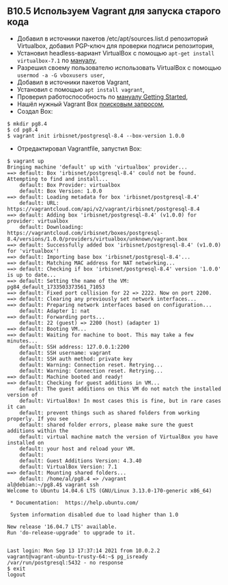 ## B10.5 Используем Vagrant для запуска старого кода

* Добавил в источники пакетов /etc/apt/sources.list.d репозиторий Virtualbox, добавил PGP-ключ для проверки подписи репозитория,
* Установил headless-вариант VirtualBox с помощью `apt-get install virtualbox-7.1` по [мануалу](https://www.virtualbox.org/manual/topics/installation.html),
* Разрешил своему пользователю использовать VirtualBox с помощью `usermod -a -G vboxusers user`,
* Добавил в источники пакетов Vagrant,
* Установил с помощью `apt install vagrant`,
* Проверил работоспособность по [мануалу Getting Started](https://developer.hashicorp.com/vagrant/tutorials/getting-started),
* Нашёл нужный Vagrant Box [поисковым запросом](https://portal.cloud.hashicorp.com/vagrant/discover?query=postgresql%208.4),
* Создал Box:
```
$ mkdir pg8.4
$ cd pg8.4
$ vagrant init irbisnet/postgresql-8.4 --box-version 1.0.0
```
* Отредактировал Vagrantfile, запустил Box:
```
$ vagrant up
Bringing machine 'default' up with 'virtualbox' provider...
==> default: Box 'irbisnet/postgresql-8.4' could not be found. Attempting to find and install...
    default: Box Provider: virtualbox
    default: Box Version: 1.0.0
==> default: Loading metadata for box 'irbisnet/postgresql-8.4'
    default: URL: https://vagrantcloud.com/api/v2/vagrant/irbisnet/postgresql-8.4
==> default: Adding box 'irbisnet/postgresql-8.4' (v1.0.0) for provider: virtualbox
    default: Downloading: https://vagrantcloud.com/irbisnet/boxes/postgresql-8.4/versions/1.0.0/providers/virtualbox/unknown/vagrant.box
==> default: Successfully added box 'irbisnet/postgresql-8.4' (v1.0.0) for 'virtualbox'!
==> default: Importing base box 'irbisnet/postgresql-8.4'...
==> default: Matching MAC address for NAT networking...
==> default: Checking if box 'irbisnet/postgresql-8.4' version '1.0.0' is up to date...
==> default: Setting the name of the VM: pg84_default_1733503373561_71053
==> default: Fixed port collision for 22 => 2222. Now on port 2200.
==> default: Clearing any previously set network interfaces...
==> default: Preparing network interfaces based on configuration...
    default: Adapter 1: nat
==> default: Forwarding ports...
    default: 22 (guest) => 2200 (host) (adapter 1)
==> default: Booting VM...
==> default: Waiting for machine to boot. This may take a few minutes...
    default: SSH address: 127.0.0.1:2200
    default: SSH username: vagrant
    default: SSH auth method: private key
    default: Warning: Connection reset. Retrying...
    default: Warning: Connection reset. Retrying...
==> default: Machine booted and ready!
==> default: Checking for guest additions in VM...
    default: The guest additions on this VM do not match the installed version of
    default: VirtualBox! In most cases this is fine, but in rare cases it can
    default: prevent things such as shared folders from working properly. If you see
    default: shared folder errors, please make sure the guest additions within the
    default: virtual machine match the version of VirtualBox you have installed on
    default: your host and reload your VM.
    default: 
    default: Guest Additions Version: 4.3.40
    default: VirtualBox Version: 7.1
==> default: Mounting shared folders...
    default: /home/al/pg8.4 => /vagrant
al@debian:~/pg8.4$ vagrant ssh
Welcome to Ubuntu 14.04.6 LTS (GNU/Linux 3.13.0-170-generic x86_64)

 * Documentation:  https://help.ubuntu.com/

 System information disabled due to load higher than 1.0

New release '16.04.7 LTS' available.
Run 'do-release-upgrade' to upgrade to it.


Last login: Mon Sep 13 17:37:14 2021 from 10.0.2.2
vagrant@vagrant-ubuntu-trusty-64:~$ pg_isready 
/var/run/postgresql:5432 - no response
$ exit
logout
```
